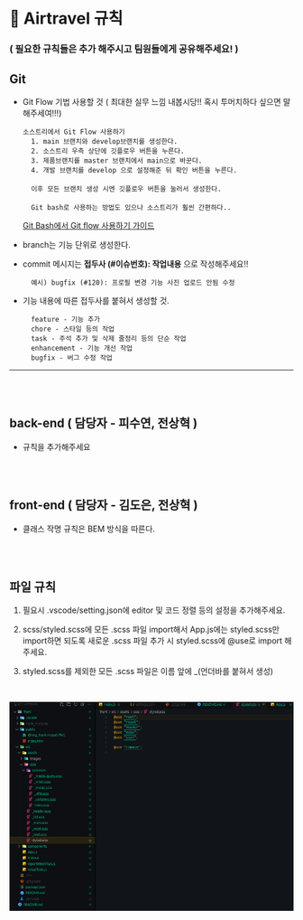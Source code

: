 # 📌 Airtravel 규칙 
### ( 필요한 규칙들은 추가 해주시고 팀원들에게 공유해주세요! )

## Git

- Git Flow 기법 사용할 것
  ( 최대한 실무 느낌 내봅시당!! 혹시 투머치하다 싶으면 말해주세여!!!)

  ```
  소스트리에서 Git Flow 사용하기
    1. main 브랜치와 develop브랜치를 생성한다.
    2. 소스트리 우측 상단에 깃플로우 버튼을 누른다.
    3. 제품브랜치를 master 브랜치에서 main으로 바꾼다.
    4. 개발 브랜치를 develop 으로 설정해준 뒤 확인 버튼을 누른다.

    이후 모든 브랜치 생성 시엔 깃플로우 버튼을 눌러서 생성한다.

    Git bash로 사용하는 방법도 있으나 소스트리가 훨씬 간편하다..
  ```

  [Git Bash에서 Git flow 사용하기 가이드](https://hbase.tistory.com/60)

* branch는 기능 단위로 생성한다.
* commit 메시지는 **접두사 (#이슈번호): 작업내용** 으로 작성해주세요!! 
  ```
    예시) bugfix (#120): 프로필 변경 기능 사진 업로드 안됨 수정
  ```
* 기능 내용에 따른 접두사를 붙혀서 생성할 것.

  ```
    feature - 기능 추가
    chore - 스타일 등의 작업
    task - 주석 추가 및 삭제 줄정리 등의 단순 작업
    enhancement - 기능 개선 작업
    bugfix - 버그 수정 작업
  ```

---

<br />
<br />

## back-end ( 담당자 - 피수연, 전상혁 )

- 규칙을 추가해주세요

<br />
<br />

## front-end ( 담당자 - 김도은, 전상혁 )

- 클래스 작명 규칙은 BEM 방식을 따른다.

 <br />
 <br />

## 파일 규칙

1. 필요시 .vscode/setting.json에 editor 및 코드 정렬 등의 설정을 추가해주세요.

1. scss/styled.scss에 모든 .scss 파일 import해서 App.js에는 styled.scss만
   import하면 되도록 새로운 .scss 파일 추가 시 styled.scss에 @use로 import 해주세요.
1. styled.scss를 제외한 모든 .scss 파일은 이름 앞에 \_(언더바를 붙혀서 생성)

<br />

![디렉터리구조](./front/public/@img_front-style-file.png)
